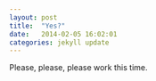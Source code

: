 ```yaml
---
layout: post
title:  "Yes?"
date:   2014-02-05 16:02:01
categories: jekyll update
---
```


Please, please, please work this time.